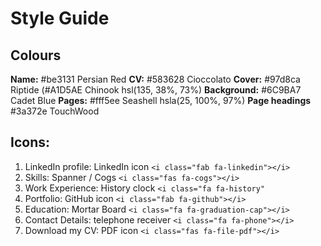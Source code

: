 # Style Guide

## Colours

**Name:** 	        #be3131     Persian Red
**CV:** 		    #583628     Cioccolato
**Cover:**  	    #97d8ca     Riptide
                    (#A1D5AE    Chinook   hsl(135, 38%, 73%)
**Background:**	    #6C9BA7     Cadet Blue
**Pages:**          #fff5ee     Seashell   hsla(25, 100%, 97%)
**Page headings**   #3a372e     TouchWood

## Icons:
1. LinkedIn profile:  LinkedIn icon         ``<i class="fab fa-linkedin"></i>``
3. Skills:            Spanner / Cogs        ``<i class="fas fa-cogs"></i>``
4. Work Experience:   History clock         ``<i class="fa fa-history"``
5. Portfolio:         GitHub icon           ``<i class="fab fa-github"></i>``
6. Education:         Mortar Board          ``<i class="fa fa-graduation-cap"></i>``
7. Contact Details:   telephone receiver    ``<i class="fa fa-phone"></i>``
8. Download my CV:    PDF icon              ``<i class="fas fa-file-pdf"></i>``